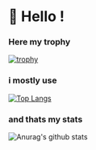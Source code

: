 # 👋 Hello !

### Here my trophy 

[![trophy](https://github-profile-trophy.vercel.app/?username=hugoborini&theme=onedark)](https://github.com/hugoborini/github-profile-trophy)


### i mostly use

[![Top Langs](https://github-readme-stats.vercel.app/api/top-langs/?username=hugoborini&langs_count=8)](https://github.com/hugoborini/github-readme-stats)

### and thats my stats
![Anurag's github stats](https://github-readme-stats.vercel.app/api?username=hugoborini&show_icons=true&theme=radical)
